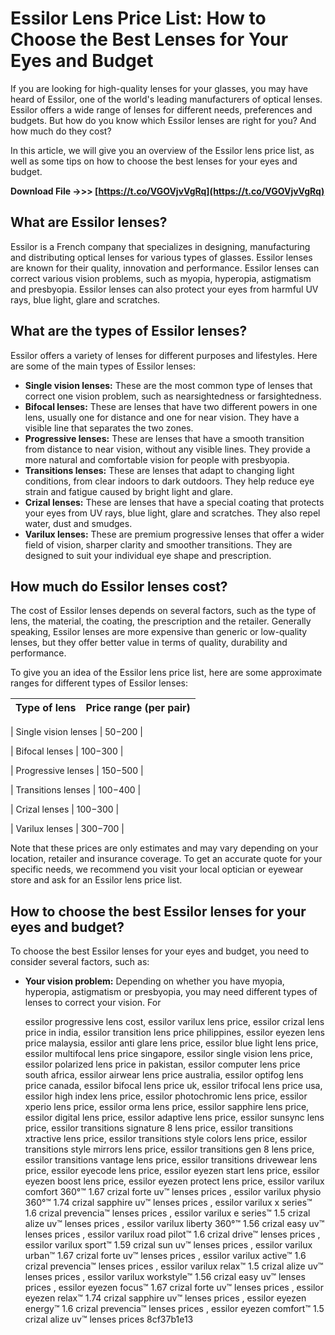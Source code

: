 # Essilor Lens Price List: How to Choose the Best Lenses for Your Eyes and Budget
  
If you are looking for high-quality lenses for your glasses, you may have heard of Essilor, one of the world's leading manufacturers of optical lenses. Essilor offers a wide range of lenses for different needs, preferences and budgets. But how do you know which Essilor lenses are right for you? And how much do they cost?
  
In this article, we will give you an overview of the Essilor lens price list, as well as some tips on how to choose the best lenses for your eyes and budget.
 
**Download File ->>> [https://t.co/VGOVjvVgRq](https://t.co/VGOVjvVgRq)**


  
## What are Essilor lenses?
  
Essilor is a French company that specializes in designing, manufacturing and distributing optical lenses for various types of glasses. Essilor lenses are known for their quality, innovation and performance. Essilor lenses can correct various vision problems, such as myopia, hyperopia, astigmatism and presbyopia. Essilor lenses can also protect your eyes from harmful UV rays, blue light, glare and scratches.
  
## What are the types of Essilor lenses?
  
Essilor offers a variety of lenses for different purposes and lifestyles. Here are some of the main types of Essilor lenses:
  
- **Single vision lenses:** These are the most common type of lenses that correct one vision problem, such as nearsightedness or farsightedness.
- **Bifocal lenses:** These are lenses that have two different powers in one lens, usually one for distance and one for near vision. They have a visible line that separates the two zones.
- **Progressive lenses:** These are lenses that have a smooth transition from distance to near vision, without any visible lines. They provide a more natural and comfortable vision for people with presbyopia.
- **Transitions lenses:** These are lenses that adapt to changing light conditions, from clear indoors to dark outdoors. They help reduce eye strain and fatigue caused by bright light and glare.
- **Crizal lenses:** These are lenses that have a special coating that protects your eyes from UV rays, blue light, glare and scratches. They also repel water, dust and smudges.
- **Varilux lenses:** These are premium progressive lenses that offer a wider field of vision, sharper clarity and smoother transitions. They are designed to suit your individual eye shape and prescription.

## How much do Essilor lenses cost?
  
The cost of Essilor lenses depends on several factors, such as the type of lens, the material, the coating, the prescription and the retailer. Generally speaking, Essilor lenses are more expensive than generic or low-quality lenses, but they offer better value in terms of quality, durability and performance.
  
To give you an idea of the Essilor lens price list, here are some approximate ranges for different types of Essilor lenses:

| Type of lens | Price range (per pair) |
| --- | --- |

| Single vision lenses | $50-$200 |

| Bifocal lenses | $100-$300 |

| Progressive lenses | $150-$500 |

| Transitions lenses | $100-$400 |

| Crizal lenses | $100-$300 |

| Varilux lenses | $300-$700 |

Note that these prices are only estimates and may vary depending on your location, retailer and insurance coverage. To get an accurate quote for your specific needs, we recommend you visit your local optician or eyewear store and ask for an Essilor lens price list.
  
## How to choose the best Essilor lenses for your eyes and budget?
  
To choose the best Essilor lenses for your eyes and budget, you need to consider several factors, such as:

- **Your vision problem:** Depending on whether you have myopia, hyperopia, astigmatism or presbyopia, you may need different types of lenses to correct your vision. For

    essilor progressive lens cost,  essilor varilux lens price,  essilor crizal lens price in india,  essilor transition lens price philippines,  essilor eyezen lens price malaysia,  essilor anti glare lens price,  essilor blue light lens price,  essilor multifocal lens price singapore,  essilor single vision lens price,  essilor polarized lens price in pakistan,  essilor computer lens price south africa,  essilor airwear lens price australia,  essilor optifog lens price canada,  essilor bifocal lens price uk,  essilor trifocal lens price usa,  essilor high index lens price,  essilor photochromic lens price,  essilor xperio lens price,  essilor orma lens price,  essilor sapphire lens price,  essilor digital lens price,  essilor adaptive lens price,  essilor sunsync lens price,  essilor transitions signature 8 lens price,  essilor transitions xtractive lens price,  essilor transitions style colors lens price,  essilor transitions style mirrors lens price,  essilor transitions gen 8 lens price,  essilor transitions vantage lens price,  essilor transitions drivewear lens price,  essilor eyecode lens price,  essilor eyezen start lens price,  essilor eyezen boost lens price,  essilor eyezen protect lens price,  essilor varilux comfort 360°™ 1.67 crizal forte uv™ lenses prices ,  essilor varilux physio 360°™ 1.74 crizal sapphire uv™ lenses prices ,  essilor varilux x series™ 1.6 crizal prevencia™ lenses prices ,  essilor varilux e series™ 1.5 crizal alize uv™ lenses prices ,  essilor varilux liberty 360°™ 1.56 crizal easy uv™ lenses prices ,  essilor varilux road pilot™ 1.6 crizal drive™ lenses prices ,  essilor varilux sport™ 1.59 crizal sun uv™ lenses prices ,  essilor varilux urban™ 1.67 crizal forte uv™ lenses prices ,  essilor varilux active™ 1.6 crizal prevencia™ lenses prices ,  essilor varilux relax™ 1.5 crizal alize uv™ lenses prices ,  essilor varilux workstyle™ 1.56 crizal easy uv™ lenses prices ,  essilor eyezen focus™ 1.67 crizal forte uv™ lenses prices ,  essilor eyezen relax™ 1.74 crizal sapphire uv™ lenses prices ,  essilor eyezen energy™ 1.6 crizal prevencia™ lenses prices ,  essilor eyezen comfort™ 1.5 crizal alize uv™ lenses prices
 8cf37b1e13


